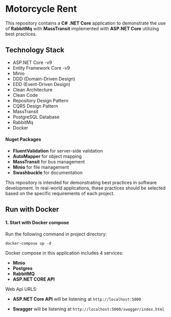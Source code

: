 # Motorcycle Rent
This repository contains a __C#__ __.NET Core__ application to demonstrate the use of __RabbitMq__ with __MassTransit__ implemented with __ASP.NET Core__ utilizing best practices.

## Technology Stack
  -	ASP.NET Core -v9
  - Entity Framework Core -v9
  - Minio
  - DDD (Domain-Driven Design)
  - EDD (Event-Driven Design)
  - Clean Architecture
  - Clean Code
  - Repository Design Pattern
  - CQRS Design Pattern
  - MassTransit
  - PostgreSQL Database
  - RabbitMq
  - Docker

#### Nuget Packages
  - __FluentValidation__ for server-side validation
  - __AutoMapper__ for object mapping
  - __MassTransit__ for bus management
  - __Minio__ for file management
  - __Swashbuckle__ for documentation


This repository is intended for demonstrating best practices in software development. In real-world applications, these practices should be selected based on the specific requirements of each project.


      
## Run with Docker

#### 1. Start with Docker compose

Run the following command in project directory:

```
docker-compose up -d
```

Docker compose in this application includes 4 services:
- __Minio__
- __Postgres__
- __RabbitMQ__
- __ASP.NET CORE API__

Web Api URLS:

- __ASP.NET Core API__ will be listening at `http://localhost:5000`

- __Swagger__ will be listening at `http://localhost:5000/swagger/index.html`
